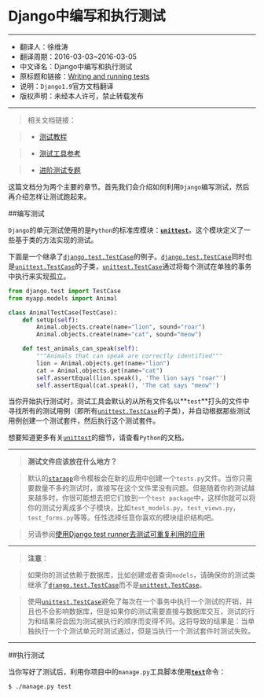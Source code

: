 # Django中编写和执行测试

------------------------------

- 翻译人：徐维涛
- 翻译周期：2016-03-03~2016-03-05
- 中文译名：Django中编写和执行测试
- 原标题和链接：[Writing and running tests](https://docs.djangoproject.com/en/1.9/topics/testing/overview/)
- 说明：`Django1.9`官方文档翻译
- 版权声明：未经本人许可，禁止转载发布


-------------------------------

>相关文档链接：

>- [测试教程](https://docs.djangoproject.com/en/1.9/intro/tutorial05/)

>- [测试工具参考](https://docs.djangoproject.com/en/1.9/topics/testing/tools/)

>- [进阶测试专题](https://docs.djangoproject.com/en/1.9/topics/testing/advanced/)


这篇文档分为两个主要的章节。首先我们会介绍如何利用`Django`编写测试，然后再介绍怎样让测试跑起来。

##编写测试

`Django`的单元测试使用的是`Python`的标准库模块：[**`unittest`**](https://docs.python.org/3/library/unittest.html#module-unittest)。这个模块定义了一些基于类的方法实现的测试。

下面是一个继承了[`django.test.TestCase`](https://docs.djangoproject.com/en/1.9/topics/testing/tools/#django.test.TestCase)的例子。[`django.test.TestCase`](https://docs.djangoproject.com/en/1.9/topics/testing/tools/#django.test.TestCase)同时也是[`unittest.TestCase`](https://docs.python.org/3/library/unittest.html#unittest.TestCase)的子类，[`unittest.TestCase`](https://docs.python.org/3/library/unittest.html#unittest.TestCase)通过将每个测试在单独的事务中执行来实现孤立。

```python
from django.test import TestCase
from myapp.models import Animal

class AnimalTestCase(TestCase):
    def setUp(self):
        Animal.objects.create(name="lion", sound="roar")
        Animal.objects.create(name="cat", sound="meow")

    def test_animals_can_speak(self):
        """Animals that can speak are correctly identified"""
        lion = Animal.objects.get(name="lion")
        cat = Animal.objects.get(name="cat")
        self.assertEqual(lion.speak(), 'The lion says "roar"')
        self.assertEqual(cat.speak(), 'The cat says "meow"')
```


当你开始执行测试时，测试工具会默认的从所有文件名以**`test`**打头的文件中寻找所有的测试用例（即所有[`unittest.TestCase`](https://docs.python.org/3/library/unittest.html#unittest.TestCase)的子类），并自动根据那些测试用例创建一个测试套件，然后执行这个测试套件。

想要知道更多有关[`unittest`](https://docs.python.org/3/library/unittest.html#module-unittest)的细节，请查看`Python`的文档。


---------------------------------

>**测试文件应该放在什么地方？**

>默认的[`starapp`](https://docs.djangoproject.com/en/1.9/ref/django-admin/#django-admin-startapp)命令模板会在新的应用中创建一个`tests.py`文件。当你只需要数量不多的测试时，直接写在这个文件里没有问题。但是随着你的测试越来越多时，你很可能想去把它们放到一个`test package`中，这样你就可以将你的测试分离成多个子模块，比如`test_models.py`，`test_views.py`，`test_forms.py`等等。任性选择任意你喜欢的模块组织结构吧。

>另请参阅[使用Django test runner去测试可重复利用的应用](https://docs.djangoproject.com/en/1.9/topics/testing/advanced/#testing-reusable-applications)

------------------------------------

>**注意**：

>如果你的测试依赖于数据库，比如创建或者查询`models`，请确保你的测试类继承了[`django.test.TestCase`](https://docs.djangoproject.com/en/1.9/topics/testing/tools/#django.test.TestCase)而不是[`unittest.TestCase`](https://docs.python.org/3/library/unittest.html#unittest.TestCase)。

>使用[`unittest.TestCase`](https://docs.python.org/3/library/unittest.html#unittest.TestCase)避免了每次在一个事务中执行一个测试的开销，并且也不会影响数据库，但是如果你的测试需要直接与数据库交互，测试的行为和结果将会因为测试被执行的顺序而变得不同。这将导致的结果是：当单独执行一个个测试单元时测试通过，但是当执行一个测试套件时测试失败。

----------------------------------

##执行测试

当你写好了测试后，利用你项目中的`manage.py`工具脚本使用[**`test`**](https://docs.djangoproject.com/en/1.9/ref/django-admin/#django-admin-test)命令：

```bash
$ ./manage.py test
```